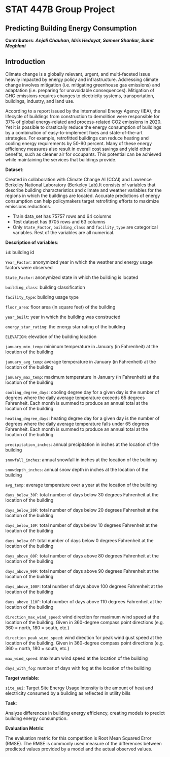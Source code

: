# STAT 447B Group Project
## Predicting Building Energy Consumption
**Contributors**: ***Anjali Chauhan, Idris Hedayat, Sameer Shankar, Sumit Meghlani***

## Introduction
Climate change is a globally relevant, urgent, and multi-faceted issue heavily impacted by energy policy and infrastructure. Addressing climate change involves mitigation (i.e. mitigating greenhouse gas emissions) and adaptation (i.e. preparing for unavoidable consequences). Mitigation of GHG emissions requires changes to electricity systems, transportation, buildings, industry, and land use.

According to a report issued by the International Energy Agency (IEA), the lifecycle of buildings from construction to demolition were responsible for 37% of global energy-related and process-related CO2 emissions in 2020. Yet it is possible to drastically reduce the energy consumption of buildings by a combination of easy-to-implement fixes and state-of-the-art strategies. For example, retrofitted buildings can reduce heating and cooling energy requirements by 50-90 percent. Many of these energy efficiency measures also result in overall cost savings and yield other benefits, such as cleaner air for occupants. This potential can be achieved while maintaining the services that buildings provide.

**Dataset**: 

Created in collaboration with Climate Change AI (CCAI) and Lawrence Berkeley National Laboratory (Berkeley Lab).It consists of variables that describe building characteristics and climate and weather variables for the regions in which the buildings are located. Accurate predictions of energy consumption can help policymakers target retrofitting efforts to maximize emissions reductions.

- Train data_set has 75757 rows and 64 columns
- Test dataset has 9705 rows and 63 columns
- Only `State_Factor`, `building_class` and `facility_type` are categorical variables. Rest of the variables are all numerical.

**Description of variables**:

`id`: building id

`Year_Factor`: anonymized year in which the weather and energy usage factors were observed

`State_Factor`: anonymized state in which the building is located

`building_class`: building classification

`facility_type`: building usage type

`floor_area`: floor area (in square feet) of the building

`year_built`: year in which the building was constructed

`energy_star_rating`: the energy star rating of the building

`ELEVATION`: elevation of the building location

`january_min_temp`: minimum temperature in January (in Fahrenheit) at the location of the building

`january_avg_temp`: average temperature in January (in Fahrenheit) at the location of the building

`january_max_temp`: maximum temperature in January (in Fahrenheit) at the location of the building

`cooling_degree_days`: cooling degree day for a given day is the number of degrees where the daily average temperature exceeds 65 degrees Fahrenheit. Each month is summed to produce an annual total at the location of the building

`heating_degree_days`: heating degree day for a given day is the number of degrees where the daily average temperature falls under 65 degrees Fahrenheit. Each month is summed to produce an annual total at the location of the building

`precipitation_inches`: annual precipitation in inches at the location of the building

`snowfall_inches`: annual snowfall in inches at the location of the building

`snowdepth_inches`: annual snow depth in inches at the location of the building

`avg_temp`: average temperature over a year at the location of the building

`days_below_30F`: total number of days below 30 degrees Fahrenheit at the location of the building

`days_below_20F`: total number of days below 20 degrees Fahrenheit at the location of the building

`days_below_10F`: total number of days below 10 degrees Fahrenheit at the location of the building

`days_below_0F`: total number of days below 0 degrees Fahrenheit at the location of the building

`days_above_80F`: total number of days above 80 degrees Fahrenheit at the location of the building

`days_above_90F`: total number of days above 90 degrees Fahrenheit at the location of the building

`days_above_100F`: total number of days above 100 degrees Fahrenheit at the location of the building

`days_above_110F`: total number of days above 110 degrees Fahrenheit at the location of the building

`direction_max_wind_speed`: wind direction for maximum wind speed at the location of the building. Given in 360-degree compass point directions (e.g. 360 = north, 180 = south, etc.)

`direction_peak_wind_speed`: wind direction for peak wind gust speed at the location of the building. Given in 360-degree compass point directions (e.g. 360 = north, 180 = south, etc.)

`max_wind_speed`: maximum wind speed at the location of the building

`days_with_fog`: number of days with fog at the location of the building

**Target variable**:

`site_eui`: Target Site Energy Usage Intensity is the amount of heat and electricity consumed by a building as reflected in utility bills

**Task**: 

Analyze differences in building energy efficiency, creating models to predict building energy consumption. 

**Evaluation Metric**: 

The evaluation metric for this competition is Root Mean Squared Error (RMSE). The RMSE is commonly used measure of the differences between predicted values provided by a model and the actual observed values.
